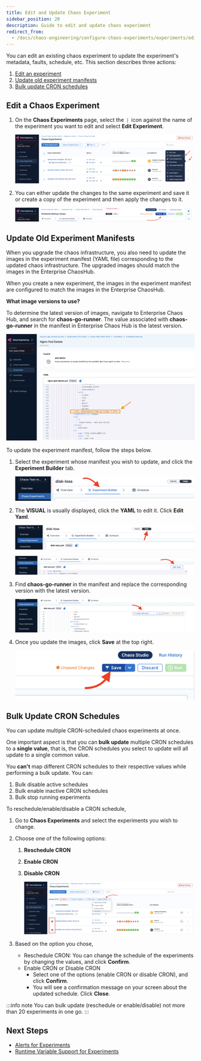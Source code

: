 ```yaml
---
title: Edit and Update Chaos Experiment
sidebar_position: 20
description: Guide to edit and update chaos experiment
redirect_from:
  - /docs/chaos-engineering/configure-chaos-experiments/experiments/edit-chaos-experiment
---
```


You can edit an existing chaos experiment to update the experiment's metadata, faults, schedule, etc. This section describes three actions:
1. [Edit an experiment](#edit-a-chaos-experiment)
2. [Update old experiment manifests](#update-old-experiment-manifests)
3. [Bulk update CRON schedules](#bulk-update-cron-schedules)

## Edit a Chaos Experiment

1. On the **Chaos Experiments** page, select the **`⋮`** icon against the name of the experiment you want to edit and select **Edit Experiment**.

    ![Edit Experiment](./static/edit-experiment/edit-experiment.png)

2. You can either update the changes to the same experiment and save it or create a copy of the experiment and then apply the changes to it.

    ![save](./static/edit-experiment/save-after-edit.png)

## Update Old Experiment Manifests

When you upgrade the chaos infrastructure, you also need to update the images in the experiment manifest (YAML file) corresponding to the updated chaos infrastructure. The upgraded images should match the images in the Enterprise ChaosHub.

When you create a new experiment, the images in the experiment manifest are configured to match the images in the Enterprise ChaosHub.

**What image versions to use?**

To determine the latest version of images, navigate to Enterprise Chaos Hub, and search for **chaos-go-runner**. The value associated with **chaos-go-runner** in the manifest in Enterprise Chaos Hub is the latest version.

![navigate](./static/edit-experiment/update-1.png)

To update the experiment manifest, follow the steps below.

1. Select the experiment whose manifest you wish to update, and click the **Experiment Builder** tab.

    ![select](./static/edit-experiment/exp-builder-2.png)

2. The **VISUAL** is usually displayed, click the **YAML** to edit it. Click **Edit Yaml**.

    ![save](./static/edit-experiment/yaml-3.png)

    ![save](./static/edit-experiment/edit-4.png)

3. Find **chaos-go-runner** in the manifest and replace the corresponding version with the latest version.

    ![save](./static/edit-experiment/find-5.png)

4. Once you update the images, click **Save** at the top right.

    ![save](./static/edit-experiment/save-6.png)

## Bulk Update CRON Schedules

You can update multiple CRON-scheduled chaos experiments at once. 

One important aspect is that you can **bulk update** multiple CRON schedules to a **single value**, that is, the CRON schedules you select to update will all update to a single common value. 

You **can't** map different CRON schedules to their respective values while performing a bulk update.
You can:
1. Bulk disable active schedules
2. Bulk enable inactive CRON schedules
3. Bulk stop running experiments

To reschedule/enable/disable a CRON schedule, 

1. Go to **Chaos Experiments** and select the experiments you wish to change.

2. Choose one of the following options:
    1. **Reschedule CRON**
    2. **Enable CRON**
    3. **Disable CRON**

        ![bulk update](./static/edit-experiment/bulk-update.png)


3. Based on the option you chose,
    - Reschedule CRON: You can change the schedule of the experiments by changing the values, and click **Confirm**.
    - Enable CRON or Disable CRON
        - Select one of the options (enable CRON or disable CRON), and click **Confirm**.
        - You will see a confirmation message on your screen about the updated schedule. Click **Close**.


:::info note
You can bulk update (reschedule or enable/disable) not more than 20 experiments in one go.
:::

## Next Steps

- [Alerts for Experiments](/docs/chaos-engineering/use-harness-ce/experiments/alert-integration)
- [Runtime Variable Support for Experiments](/docs/chaos-engineering/use-harness-ce/experiments/fault-template)